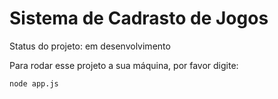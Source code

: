 # Sistema de Cadrasto de Jogos

Status do projeto: em desenvolvimento

Para rodar esse projeto a sua máquina, por favor digite:

```
node app.js
```
